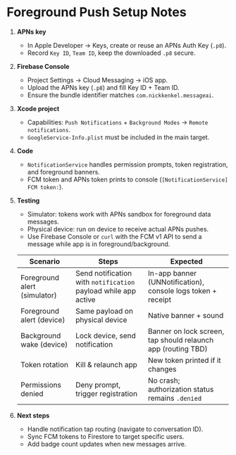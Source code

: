 # Foreground Push Setup Notes

1. **APNs key**
   - In Apple Developer → Keys, create or reuse an APNs Auth Key (`.p8`).
   - Record `Key ID`, `Team ID`, keep the downloaded `.p8` secure.

2. **Firebase Console**
   - Project Settings → Cloud Messaging → iOS app.
   - Upload the APNs key (`.p8`) and fill Key ID + Team ID.
   - Ensure the bundle identifier matches `com.nickkenkel.messageai`.

3. **Xcode project**
   - Capabilities: `Push Notifications` + `Background Modes` → `Remote notifications`.
   - `GoogleService-Info.plist` must be included in the main target.

4. **Code**
   - `NotificationService` handles permission prompts, token registration, and foreground banners.
   - FCM token and APNs token prints to console (`[NotificationService] FCM token:`).

5. **Testing**
   - Simulator: tokens work with APNs sandbox for foreground data messages.
   - Physical device: run on device to receive actual APNs pushes.
   - Use Firebase Console or `curl` with the FCM v1 API to send a message while app is in foreground/background.

   | Scenario | Steps | Expected |
   | --- | --- | --- |
   | Foreground alert (simulator) | Send notification with `notification` payload while app active | In-app banner (UNNotification), console logs token + receipt |
   | Foreground alert (device) | Same payload on physical device | Native banner + sound |
   | Background wake (device) | Lock device, send notification | Banner on lock screen, tap should relaunch app (routing TBD) |
   | Token rotation | Kill & relaunch app | New token printed if it changes |
   | Permissions denied | Deny prompt, trigger registration | No crash; authorization status remains `.denied` |

6. **Next steps**
   - Handle notification tap routing (navigate to conversation ID).
   - Sync FCM tokens to Firestore to target specific users.
   - Add badge count updates when new messages arrive.
